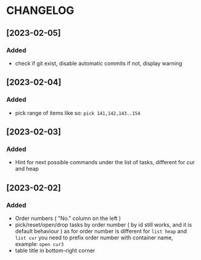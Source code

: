 # CHANGELOG

## [2023-02-05]
### Added
 - check if git exist, disable automatic commits if not, display warning

## [2023-02-04]
### Added
 - pick range of items like so: `pick 141,142,143..154`

## [2023-02-03]
### Added
 - Hint for next possible commands under the list of tasks, different for cur and heap

## [2023-02-02]
### Added
 - Order numbers ( "No." column on the left )
 - pick/reset/open/drop tasks by order number ( by id still works, and it is default behaviour )
    as for order number is different for `list heap` and `list cur` you need to prefix order number with container name, example: `open cur3`
 - table title in bottom-right corner
